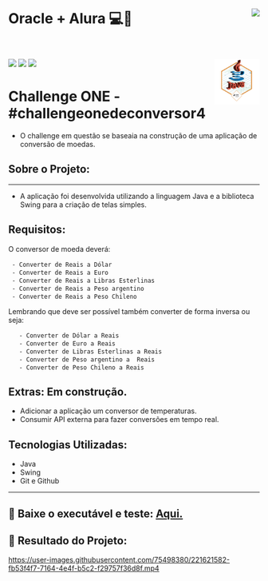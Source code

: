# Oracle + Alura 💻🤟  <img align="right" src="https://cursos.alura.com.br/assets/images/certificates/new/logo/oracle-one-logo.png"><br><br>
<a href="https://www.linkedin.com/in/pabloleite03/" target="_blank"><img src="https://img.shields.io/badge/-LinkedIn-%230077B5?style=for-the-badge&logo=linkedin&logoColor=white"></a>
<a href = "mailto:devpbleite@gmail.com"> <img src="https://img.shields.io/badge/-Gmail-%23333?style=for-the-badge&logo=gmail&logoColor=white" target="_blank"></a>
<a href="https://discord.com/channels/@PabloL#3331" target="_blank"><img src="https://img.shields.io/badge/Discord-7289DA?style=for-the-badge&logo=discord&logoColor=white" target="_blank"></a>
<img align="right" src="https://github.com/devpbleite/money-exchange-ONE/blob/main/assets/badge.png" width="18%">

# Challenge ONE - #challengeonedeconversor4

 -  O challenge em questão se baseaia na construção de uma aplicação de conversão de moedas.

## Sobre o Projeto:
___

  - A aplicação foi desenvolvida utilizando a linguagem Java e a biblioteca Swing para a criação de telas simples.

## Requisitos:

 O conversor de moeda deverá:
 
     - Converter de Reais a Dólar
     - Converter de Reais a Euro
     - Converter de Reais a Libras Esterlinas
     - Converter de Reais a Peso argentino
     - Converter de Reais a Peso Chileno
     
Lembrando que deve ser possível também converter de forma inversa ou seja:

       - Converter de Dólar a Reais
       - Converter de Euro a Reais
       - Converter de Libras Esterlinas a Reais
       - Converter de Peso argentino a  Reais
       - Converter de Peso Chileno a Reais     

## Extras: Em construção.

 - Adicionar a aplicação um conversor de temperaturas.
 - Consumir API externa para fazer conversões em tempo real.

## Tecnologias Utilizadas:
-	Java
-	Swing
- Git e Github
___

## 🔗 Baixe o executável e teste: [Aqui.](https://github.com/devpbleite/money-exchange-ONE/blob/main/money-exchange.jar)

## 📌 Resultado do Projeto:




https://user-images.githubusercontent.com/75498380/221621582-fb53f4f7-7164-4e4f-b5c2-f29757f36d8f.mp4


